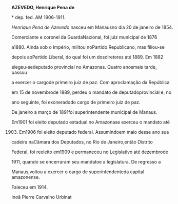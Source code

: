 **AZEVEDO, Henrique Pena de**



\* dep. fed. AM 1906-1911.



*Henrique Pena de Azevedo* nasceu em Manausno dia 20 de janeiro de 1854.



Comerciante e coronel da GuardaNacional, foi juiz municipal de 1876

a1880. Ainda sob o Império, militou noPartido Republicano, mas filiou-se

depois aoPartido Liberal, do qual foi um dosdiretores até 1889. Em 1882

elegeu-sedeputado provincial no Amazonas. Quatro anosmais tarde, passou

a exercer o cargode primeiro juiz de paz. Com aproclamação da República

em 15 de novembrode 1889, perdeu o mandato de deputadoprovincial e, no

ano seguinte, foi exoneradodo cargo de primeiro juiz de paz.



De janeiro a março de 1891foi superintendente municipal de Manaus.

Em1901 foi eleito deputado estadual no Amazonase exerceu o mandato até

1903. Em1906 foi eleito deputado federal. Assumindoem maio desse ano sua

cadeira naCâmara dos Deputados, no Rio de Janeiro,então Distrito

Federal, foi reeleito em1909 e permaneceu no Legislativo até dezembrode

1911, quando se encerraram seu mandatoe a legislatura. De regresso a

Manaus,voltou a exercer o cargo de superintendenteda capital amazonense.



Faleceu em 1914.



Inoã Pierre Carvalho Urbinat




